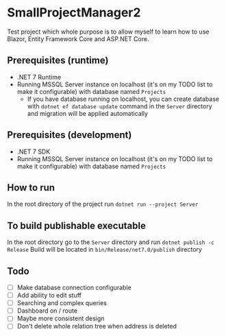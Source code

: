 # SmallProjectManager2

Test project which whole purpose is to allow myself to learn how to use Blazor, Entity Framework Core and ASP.NET Core.

## Prerequisites (runtime)

- .NET 7 Runtime
- Running MSSQL Server instance on localhost (it's on my TODO list to make it configurable) with database named `Projects`
    - If you have database running on localhost, you can create database with `dotnet ef database update` command in the `Server` directory and migration will be applied automatically

## Prerequisites (development)
- .NET 7 SDK
- Running MSSQL Server instance on localhost (it's on my TODO list to make it configurable) with database named `Projects`

## How to run
In the root directory of the project run `dotnet run --project Server`

## To build publishable executable
In the root directory go to the `Server` directory and run `dotnet publish -c Release`
Build will be located in `bin/Release/net7.0/publish` directory

## Todo
- [ ] Make database connection configurable
- [ ] Add ability to edit stuff
- [ ] Searching and complex queries
- [ ] Dashboard on / route
- [ ] Maybe more consistent design
- [ ] Don't delete whole relation tree when address is deleted